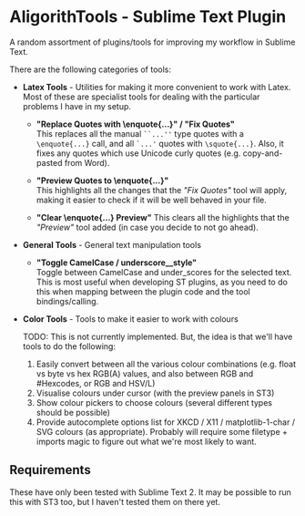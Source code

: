 AligorithTools - Sublime Text Plugin
====================================

A random assortment of plugins/tools for improving my workflow in Sublime Text.

There are the following categories of tools:
* **Latex Tools** - Utilities for making it more convenient to work with Latex. Most of these are
  specialist tools for dealing with the particular problems I have in my setup.
  
  * **"Replace Quotes with \enquote{...}" / "Fix Quotes"**  
    This replaces all the manual <code>``...''</code> type quotes with a <code>\enquote{...}</code> call, 
    and all <code>`...'</code> quotes with <code>\squote{...}</code>. Also, it fixes any quotes which use
    Unicode curly quotes (e.g. copy-and-pasted from Word).
    
  * **"Preview Quotes to \\enquote{...}"**  
    This highlights all the changes that the *"Fix Quotes"* tool will apply, making it easier to check if it
    will be well behaved in your file.
    
  * **"Clear \\enquote{...} Preview"**
    This clears all the highlights that the *"Preview"* tool added (in case you decide to not go ahead).

* **General Tools** - General text manipulation tools  

  * **"Toggle CamelCase / underscore__style"**  
    Toggle between CamelCase and under_scores for the selected text. This is most useful when developing
	ST plugins, as you need to do this when mapping between the plugin code and the tool bindings/calling.

* **Color Tools** - Tools to make it easier to work with colours  

   TODO: This is not currently implemented. But, the idea is that we'll have tools to do the following:
   1) Easily convert between all the various colour combinations (e.g. float vs byte vs hex RGB(A) values,
      and also between RGB and #Hexcodes, or RGB and HSV/L)
   2) Visualise colours under cursor (with the preview panels in ST3)
   3) Show colour pickers to choose colours (several different types should be possible)
   4) Provide autocomplete options list for XKCD / X11 / matplotlib-1-char / SVG colours (as appropriate).
      Probably will require some filetype + imports magic to figure out what we're most likely to want.


Requirements
------------

These have only been tested with Sublime Text 2. It may be possible to run this with ST3 too,
but I haven't tested them on there yet.
  

